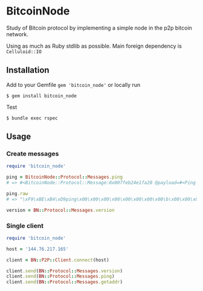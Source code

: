 # BitcoinNode

Study of Bitcoin protocol by implementing a simple node in the p2p bitcoin network.

Using as much as Ruby stdlib as possible. Main foreign dependency is `Celluloid::IO`

## Installation

Add to your Gemfile `gem 'bitcoin_node'` or locally run

    $ gem install bitcoin_node

Test

    $ bundle exec rspec

## Usage

### Create messages

```ruby
require 'bitcoin_node'

ping = BitcoinNode::Protocol::Messages.ping
# => #<BitcoinNode::Protocol::Message:0x007feb24e1fa20 @payload=#<Ping {:nonce=>#<struct Integer64Field 12031756400052209357>}>, @command="ping">

ping.raw
# => "\xF9\xBE\xB4\xD9ping\x00\x00\x00\x00\x00\x00\x00\x00\b\x00\x00\x00\xAB\x0F\x0FZ\x95\xDC{\xA1\xB1i\x11]"

version = BN::Protocol::Messages.version
```

### Single client

```ruby
require 'bitcoin_node'

host = '144.76.217.165'

client = BN::P2P::Client.connect(host)

client.send(BN::Protocol::Messages.version)
client.send(BN::Protocol::Messages.ping)
client.send(BN::Protocol::Messages.getaddr)
```
